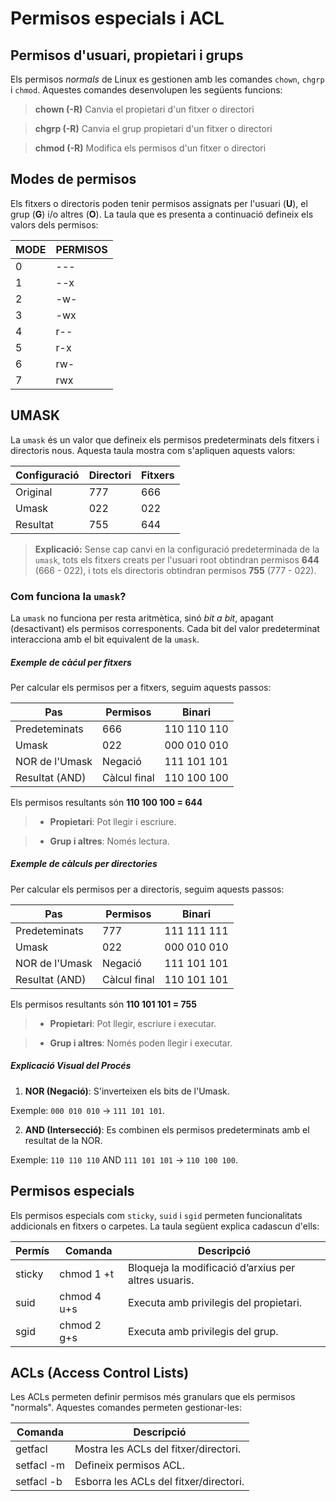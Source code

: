 # Permisos especials i ACL

## Permisos d'usuari, propietari i grups

Els permisos *normals* de Linux es gestionen amb les comandes <code>chown</code>, <code>chgrp</code> i <code>chmod</code>. Aquestes comandes desenvolupen les següents funcions:

> **chown (-R)**    Canvia el propietari d'un fitxer o directori

> **chgrp (-R)**    Canvia el grup propietari d'un fitxer o directori

> **chmod (-R)**    Modifica els permisos d'un fitxer o directori


## Modes de permisos

Els fitxers o directoris poden tenir permisos assignats per l'usuari (**U**), el grup (**G**) i/o altres (**O**). La taula que es presenta a continuació defineix els valors dels permisos:

| MODE   | PERMISOS   |
|--------|------------|
| 0      | ---        |
| 1      | --x        |
| 2      | -w-        |
| 3      | -wx        |
| 4      | r--        |
| 5      | r-x        |
| 6      | rw-        |
| 7      | rwx        |


## UMASK

La <code>umask</code> és un valor que defineix els permisos predeterminats dels fitxers i directoris nous. Aquesta taula mostra com s'apliquen aquests valors:

| Configuració | Directori | Fitxers |
|--------------|-----------|---------|
| Original     | 777       | 666     |
| Umask        | 022       | 022     |
| Resultat     | 755       | 644     |

> **Explicació:** Sense cap canvi en la configuració predeterminada de la <code>umask</code>, tots els fitxers creats per l'usuari root obtindran permisos **644** (666 - 022), i tots els directoris obtindran permisos **755** (777 - 022).


### Com funciona la <code>umask</code>?

La <code>umask</code> no funciona per resta aritmètica, sinó *bit a bit*, apagant (desactivant) els permisos corresponents. Cada bit del valor predeterminat interacciona amb el bit equivalent de la <code>umask</code>.


##### Exemple de càćul per fitxers

Per calcular els permisos per a fitxers, seguim aquests passos:

| Pas           | Permisos    | Binari          |
|---------------|-------------|-----------------|
| Predeteminats | 666         | 110 110 110     |
| Umask         | 022         | 000 010 010     |
| NOR de l'Umask| Negació     | 111 101 101     |
| Resultat (AND)| Càlcul final| 110 100 100     |

Els permisos resultants són **110 100 100 = 644**

> - **Propietari**:     Pot llegir i escriure.

> - **Grup i altres**:  Només lectura.


##### Exemple de càlculs per directories

Per calcular els permisos per a directoris, seguim aquests passos:

| Pas           | Permisos    | Binari          |
|---------------|-------------|-----------------|
| Predeteminats | 777         | 111 111 111     |
| Umask         | 022         | 000 010 010     |
| NOR de l'Umask| Negació     | 111 101 101     |
| Resultat (AND)| Càlcul final| 110 101 101     |

Els permisos resultants són **110 101 101 = 755**

> - **Propietari**:     Pot llegir, escriure i executar.

> - **Grup i altres**:  Només poden llegir i executar.


##### Explicació Visual del Procés

1. **NOR (Negació)**: S'inverteixen els bits de l'Umask.

Exemple: <code>000 010 010</code> → <code>111 101 101</code>.

2. **AND (Intersecció)**: Es combinen els permisos predeterminats amb el resultat de la NOR.

Exemple: <code>110 110 110</code> AND <code>111 101 101</code> → <code>110 100 100</code>.


## Permisos especials

Els permisos especials com <code>sticky</code>, <code>suid</code> i <code>sgid</code> permeten funcionalitats addicionals en fitxers o carpetes. La taula següent explica cadascun d'ells:

| **Permís**           | **Comanda**    | **Descripció**          |
|---------------|-------------|-----------------|
| sticky    | chmod 1 +t        | Bloqueja la modificació d’arxius per altres usuaris.     |
| suid      | chmod 4 u+s        | Executa amb privilegis del propietari.     |
| sgid      | chmod 2 g+s     | Executa amb privilegis del grup.     |


## ACLs (Access Control Lists)

Les ACLs permeten definir permisos més granulars que els permisos "normals". Aquestes comandes permeten gestionar-les:

| Comanda      | Descripció               |
|--------------|--------------------------|
| getfacl      | Mostra les ACLs del fitxer/directori.        |
| setfacl -m   | Defineix permisos ACL.        |
| setfacl -b   | Esborra les ACLs del fitxer/directori.        |